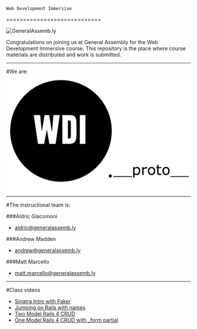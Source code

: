 	Web Development Immersive
============================

![](https://github.com/generalassembly/ga-ruby-on-rails-for-devs/raw/master/images/ga.png "GeneralAssemb.ly")

Congratulations on joining us at General Assembly for the Web Development Immersive course.  This repository is the place where course materials are distributed and work is submitted.

---

#We are: 
![image](./WDIProto.png)

---

#The instructional team is:

###Aldric Giacomoni
* <aldric@generalassemb.ly>

###Andrew Madden
* <andrew@generalassemb.ly>


###Matt Marcello 
* <matt.marcello@generalassemb.ly>

---
#Class videos
- [Sinatra Intro with Faker](http://youtu.be/sFkCGassvoQ)
- [Jumping on Rails with names](http://youtu.be/2JJvp-OI39w)
- [Two Model Rails 4 CRUD](http://youtu.be/u4V4uPb9K2A)
- [One Model Rails 4 CRUD with _form partial](http://youtu.be/m8ssT1G2Gtg)







